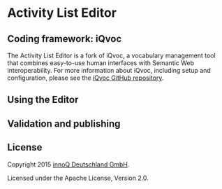 # Activity List Editor 

## Coding framework: iQvoc

The Activity List Editor is a fork of iQvoc, a vocabulary management tool that combines easy-to-use human interfaces
with Semantic Web interoperability. For more information about iQvoc, including setup and configuration, please see the [iQvoc GitHub repository](https://github.com/innoq/iqvoc).

## Using the Editor

## Validation and publishing

## License

Copyright 2015 [innoQ Deutschland GmbH](https://www.innoq.com).

Licensed under the Apache License, Version 2.0.
